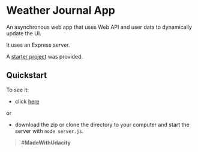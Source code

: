 # Weather Journal App

An asynchronous web app that uses Web API and user data to dynamically update the UI.

It uses an Express server.

A [starter project](https://github.com/udacity/fend/tree/refresh-2019/projects/weather-journal-app) was provided.

## Quickstart

To see it:

- click [here](https://patriciarrsilva.github.io/Weather-Journal/)

or

- download the zip or clone the directory to your computer and start the server with `node server.js`.

> #**MadeWithUdacity**
